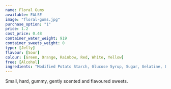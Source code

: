 ```yaml
---
name: Floral Gums
available: FALSE
image: "floral-gums.jpg"
purchase_option: "1"
price: 1.2
cost_price: 0.48
container_water_weight: 919
container_sweets_weight: 0
type: [Jelly]
flavour: [Sour]
colour: [Green, Orange, Rainbow, Red, White, Yellow]
free: [Alcohol]
ingredients: "Modified Potato Starch, Glucose Syrup, Sugar, Gelatine, Lactic Acid, Vegetable Oil, Glazing Agents (Carnauba Wax, Beeswax). Colours: Anthocyanins, Paprika Extract, Curcumin"
---
```

Small, hard, gummy, gently scented and flavoured sweets.